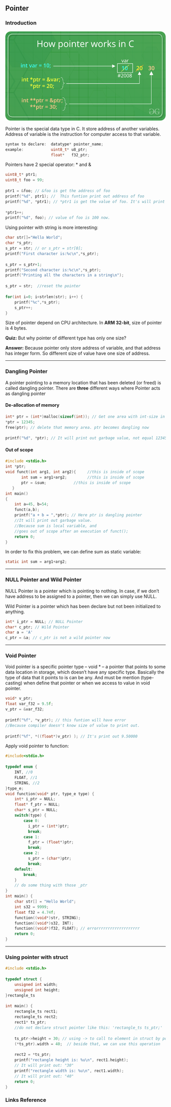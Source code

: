 ## Pointer

### Introduction

<img src="./assets/images/2_1.png" style="zoom: 67%;" />

Pointer is the special data type in C. It store address of another variables.  Address of variable is the instruction for computer access to that variable. 

```c
syntax to declare:  datatype* pointer_name;
example:            uint8_t* u8_ptr;
					float*   f32_ptr;
```

Pointers have 2 special operator: * and &

```c
uint8_t* ptr1;
uint8_t foo = 99;

ptr1 = &foo; // &foo is get the address of foo
printf("%d", ptr1); //  This funtion print out address of foo
printf("%d", *ptr1); // *ptr1 is get the value of foo. It's will print out "99"

*ptr1++;
printf("%d", foo); // value of foo is 100 now.
```

Using pointer with string is more interesting:

```c
char str[]="Hello World";
char *s_ptr;
s_ptr = str; // or s_ptr = str[0];
printf("First character is:%c\n",*s_ptr);

s_ptr = s_ptr+1;
printf("Second character is:%c\n",*s_ptr);
printf("Printing all the characters in a string\n");

s_ptr = str;  //reset the pointer

for(int i=0; i<strlen(str); i++) {
	printf("%c",*s_ptr);
	s_ptr++;
}
```

Size of pointer depend on CPU architecture. In **ARM 32-bit**, size of pointer is 4 bytes. 

**Quiz:** But why pointer of different type has only one size?

**Answer:** Because pointer only store address of variable, and that address has integer form. So different size of value have one size of address. 

---

### Dangling Pointer

A pointer pointing to a memory location that has been deleted (or freed) is called dangling pointer. There are **three** different ways where Pointer acts as dangling pointer

#### De-allocation of memory

```c
int* ptr = (int*)malloc(sizeof(int)); // Get one area with int-size in heap memory. 									//And save that address to ptr
*ptr = 12345;
free(ptr); // delete that memory area. ptr becomes dangling now

printf("%d", *ptr); // It will print out garbage value, not equal 12345.

```

#### Out of scope

```c
#include <stdio.h>
int *ptr;
void funct(int arg1, int arg2){     //this is inside of scope
       int sum = arg1+arg2;         //this is inside of scope
       ptr = &sum;            //this is inside of scope
   } 
int main()
{
    int a=45, b=54;
    funct(a,b);
    printf("a + b = ",*ptr); // Here ptr is dangling pointer
    //It will print out garbage value.
    //Because sum is local variable, and 
    //goes out of scope after an execution of funct();
    return 0;
}
```

In order to fix this problem, we can define sum as static variable: 

```c
static int sum = arg1+arg2;
```

---

### NULL Pointer and Wild Pointer

NULL Pointer is a pointer which is pointing to nothing. In case, if we don’t have address to be assigned to a pointer, then we can simply use NULL.

Wild Pointer is a pointer which has been declare but not been initialized to anything.

```c
int* i_ptr = NULL; // NULL Pointer
char* c_ptr; // Wild Pointer
char a = 'A'
c_ptr = &a; // c_ptr is not a wild pointer now
```

---

### Void Pointer

Void pointer is a specific pointer type – void * – a pointer that points to some data location in storage, which doesn’t have any specific type. Basically the type of data that it points to is can be any. And must be mention (type-casting) when define that pointer or when we access to value in void pointer. 

```c
void* v_ptr;
float var_f32 = 9.5f;
v_ptr = &var_f32;

printf("%f", *v_ptr); // this funtion will have error
//Because compiler doesn't know size of value to print out.

printf("%f", *((float*)v_ptr) ); // It's print out 9.50000
```

Apply void pointer to function:

```c
#include<stdio.h>

typedef enum {
    INT, //0
    FLOAT, //1
    STRING, //2
}type_e;
void function(void* ptr, type_e type) {
    int* i_ptr = NULL;
    float* f_ptr = NULL;
    char* s_ptr = NULL;
    switch(type) {
        case 0:
          i_ptr = (int*)ptr;
          break;
        case 1:
          f_ptr = (float*)ptr;
          break;
        case 2:
          s_ptr = (char*)ptr;
          break;
    default:
        break;
    }
    // do some thing with those _ptr
}
int main() {
    char str[] = "Hello World";
	int s32 = 9999;
	float f32 = 4.74f;
    function((void*)str, STRING);
    function((void*)s32, INT);
    function((void*)f32, FLOAT); // errorrrrrrrrrrrrrrrrrrr
    return 0;
}
```

---

### Using pointer with struct

```c
#include <stdio.h>

typedef struct {
	unsigned int width;
    unsigned int height;
}rectangle_ts
    
int main() {
    rectangle_ts rect1;
    rectangle_ts rect2;
    rect1* ts_ptr; 
    //do not declare struct pointer like this: 'rectangle_ts ts_ptr;'
    
    ts_ptr->height = 30; // using -> to call to element in struct by pointer
    (*ts_ptr).width = 40;  // beside that, we can use this operation
    
    rect2 = *ts_ptr;
    printf("rectangle height is: %u\n", rect1.height);
    // It will print out: "30"
    printf("rectangle width is: %u\n", rect1.width);
    // It will print out: "40"
    return 0;
}
```

### Links Reference

[Pointers in C and C++]: https://www.geeksforgeeks.org/pointers-in-c-and-c-set-1-introduction-arithmetic-and-array/
[Dangling, Void , Null and Wild Pointers]: https://www.geeksforgeeks.org/dangling-void-null-wild-pointers/?ref=rp
[Pointer in C programing]: https://www.guru99.com/c-pointers.html


